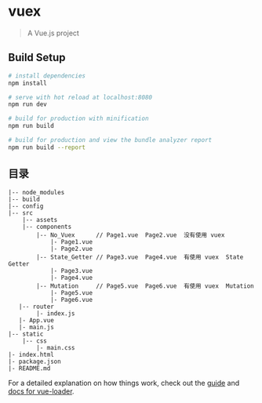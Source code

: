 # vuex

> A Vue.js project

## Build Setup

``` bash
# install dependencies
npm install

# serve with hot reload at localhost:8080
npm run dev

# build for production with minification
npm run build

# build for production and view the bundle analyzer report
npm run build --report
```
## 目录
```
|-- node_modules
|-- build
|-- config
|-- src
    |-- assets
    |-- components
        |-- No_Vuex      // Page1.vue  Page2.vue  没有使用 vuex
            |- Page1.vue    
            |- Page2.vue
        |-- State_Getter // Page3.vue  Page4.vue  有使用 vuex  State Getter
            |- Page3.vue    
            |- Page4.vue
        |-- Mutation     // Page5.vue  Page6.vue  有使用 vuex  Mutation
            |- Page5.vue    
            |- Page6.vue
   |-- router
        |- index.js
   |- App.vue
   |- main.js
|-- static
    |-- css
        |- main.css
|- index.html
|- package.json
|- README.md
```


For a detailed explanation on how things work, check out the [guide](http://vuejs-templates.github.io/webpack/) and [docs for vue-loader](http://vuejs.github.io/vue-loader).
